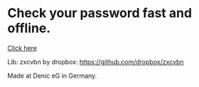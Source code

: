 # Check your password fast and offline.

[Click here](https://mgdenic.github.io)

Lib: zxcvbn by dropbox: https://github.com/dropbox/zxcvbn

Made at Denic eG in Germany.

